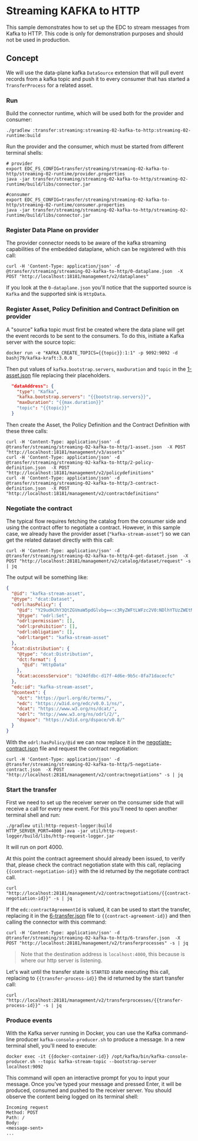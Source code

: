 # Streaming KAFKA to HTTP

This sample demonstrates how to set up the EDC to stream messages from Kafka to HTTP.
This code is only for demonstration purposes and should not be used in production.

## Concept

We will use the data-plane kafka `DataSource` extension that will pull event records from a kafka topic and push it
to every consumer that has started a `TransferProcess` for a related asset.

### Run

Build the connector runtime, which will be used both for the provider and consumer:
```shell
./gradlew :transfer:streaming:streaming-02-kafka-to-http:streaming-02-runtime:build
```

Run the provider and the consumer, which must be started from different terminal shells:
```shell
# provider
export EDC_FS_CONFIG=transfer/streaming/streaming-02-kafka-to-http/streaming-02-runtime/provider.properties
java -jar transfer/streaming/streaming-02-kafka-to-http/streaming-02-runtime/build/libs/connector.jar

#consumer
export EDC_FS_CONFIG=transfer/streaming/streaming-02-kafka-to-http/streaming-02-runtime/consumer.properties
java -jar transfer/streaming/streaming-02-kafka-to-http/streaming-02-runtime/build/libs/connector.jar
```

### Register Data Plane on provider

The provider connector needs to be aware of the kafka streaming capabilities of the embedded dataplane, which can be registered with 
this call:
```shell
curl -H 'Content-Type: application/json' -d @transfer/streaming/streaming-02-kafka-to-http/0-dataplane.json  -X POST "http://localhost:18181/management/v2/dataplanes"
```

If you look at the `0-dataplane.json` you'll notice that the supported source is `Kafka` and the supported sink is `HttpData`.

### Register Asset, Policy Definition and Contract Definition on provider

A "source" kafka topic must first be created where the data plane will get the event records to be sent to the consumers.
To do this, initiate a Kafka server with the source topic:
```shell
docker run -e "KAFKA_CREATE_TOPICS={{topic}}:1:1" -p 9092:9092 -d bashj79/kafka-kraft:3.0.0
```

Then put values of `kafka.bootstrap.servers`, `maxDuration` and `topic` in the [1-asset.json](1-asset.json) file replacing their placeholders.
```json
  "dataAddress": {
    "type": "Kafka",
    "kafka.bootstrap.servers": "{{bootstrap.servers}}",
    "maxDuration": "{{max.duration}}"
    "topic": "{{topic}}"
  }
```

Then create the Asset, the Policy Definition and the Contract Definition with these three calls:
```shell
curl -H 'Content-Type: application/json' -d @transfer/streaming/streaming-02-kafka-to-http/1-asset.json  -X POST "http://localhost:18181/management/v3/assets"
curl -H 'Content-Type: application/json' -d @transfer/streaming/streaming-02-kafka-to-http/2-policy-definition.json  -X POST "http://localhost:18181/management/v2/policydefinitions"
curl -H 'Content-Type: application/json' -d @transfer/streaming/streaming-02-kafka-to-http/3-contract-definition.json  -X POST "http://localhost:18181/management/v2/contractdefinitions"
```

### Negotiate the contract

The typical flow requires fetching the catalog from the consumer side and using the contract offer to negotiate a contract. 
However, in this sample case, we already have the provider asset (`"kafka-stream-asset"`) so we can get the related dataset 
directly with this call:
```shell
curl -H 'Content-Type: application/json' -d @transfer/streaming/streaming-02-kafka-to-http/4-get-dataset.json  -X POST "http://localhost:28181/management/v2/catalog/dataset/request" -s | jq
```

The output will be something like:
```json
{
  "@id": "kafka-stream-asset",
  "@type": "dcat:Dataset",
  "odrl:hasPolicy": {
    "@id": "Y29udHJhY3QtZGVmaW5pdGlvbg==:c3RyZWFtLWFzc2V0:NDlhYTUzZWEtMDUzMS00ZDkyLTg4Y2YtMGRjMTc4MmQ1NjY4",
    "@type": "odrl:Set",
    "odrl:permission": [],
    "odrl:prohibition": [],
    "odrl:obligation": [],
    "odrl:target": "kafka-stream-asset"
  },
  "dcat:distribution": {
    "@type": "dcat:Distribution",
    "dct:format": {
      "@id": "HttpData"
    },
    "dcat:accessService": "b24dfdbc-d17f-4d6e-9b5c-8fa71dacecfc"
  },
  "edc:id": "kafka-stream-asset",
  "@context": {
    "dct": "https://purl.org/dc/terms/",
    "edc": "https://w3id.org/edc/v0.0.1/ns/",
    "dcat": "https://www.w3.org/ns/dcat/",
    "odrl": "http://www.w3.org/ns/odrl/2/",
    "dspace": "https://w3id.org/dspace/v0.8/"
  }
}
```

With the `odrl:hasPolicy/@id` we can now replace it in the [negotiate-contract.json](5-negotiate-contract.json) file
and request the contract negotiation:
```shell
curl -H 'Content-Type: application/json' -d @transfer/streaming/streaming-02-kafka-to-http/5-negotiate-contract.json  -X POST "http://localhost:28181/management/v2/contractnegotiations" -s | jq
```

### Start the transfer

First we need to set up the receiver server on the consumer side that will receive a call for every new event. For this
you'll need to open another terminal shell and run:
```shell
./gradlew util:http-request-logger:build
HTTP_SERVER_PORT=4000 java -jar util/http-request-logger/build/libs/http-request-logger.jar
```
It will run on port 4000.

At this point the contract agreement should already been issued, to verify that, please check the contract negotiation state with
this call, replacing `{{contract-negotiation-id}}` with the id returned by the negotiate contract call.
```shell
curl "http://localhost:28181/management/v2/contractnegotiations/{{contract-negotiation-id}}" -s | jq
```

If the `edc:contractAgreementId` is valued, it can be used to start the transfer, replacing it in the [6-transfer.json](6-transfer.json)
file to `{{contract-agreement-id}}` and then calling the connector with this command:
```shell
curl -H 'Content-Type: application/json' -d @transfer/streaming/streaming-02-kafka-to-http/6-transfer.json  -X POST "http://localhost:28181/management/v2/transferprocesses" -s | jq
```
> Note that the destination address is `localhost:4000`, this because is where our http server is listening.

Let's wait until the transfer state is `STARTED` state executing this call, replacing to `{{transfer-process-id}}` the id returned
by the start transfer call:
```shell
curl "http://localhost:28181/management/v2/transferprocesses/{{transfer-process-id}}" -s | jq
```

### Produce events

With the Kafka server running in Docker, you can use the Kafka command-line producer `kafka-console-producer.sh` to produce a message. In a new terminal shell, you'll need to execute:
```shell
docker exec -it {{docker-container-id}} /opt/kafka/bin/kafka-console-producer.sh --topic kafka-stream-topic --bootstrap-server localhost:9092
```
This command will open an interactive prompt for you to input your message. Once you've typed your message and pressed Enter, it will be produced, consumed and pushed to the receiver server. You should observe the content being logged on its terminal shell:

```
Incoming request
Method: POST
Path: /
Body:
<message-sent>
...
```